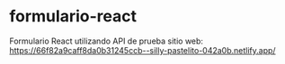 # formulario-react
Formulario React utilizando API  de prueba
sitio web:
https://66f82a9caff8da0b31245ccb--silly-pastelito-042a0b.netlify.app/
